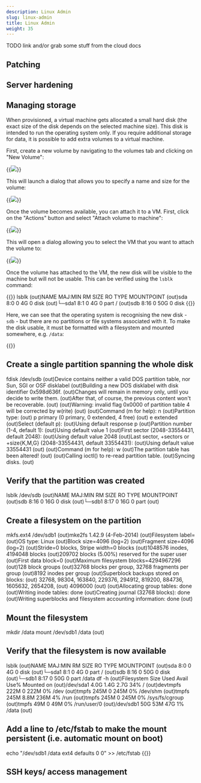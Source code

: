 ```yaml
---
description: Linux Admin
slug: linux-admin
title: Linux Admin
weight: 35
---
```


TODO link and/or grab some stuff from the cloud docs

## Patching

## Server hardening

## Managing storage

When provisioned, a virtual machine gets allocated a small hard disk (the
exact size of the disk depends on the selected machine size). This disk is
intended to run the operating system only. If you require additional storage
for data, it is possible to add extra volumes to a virtual machine.

First, create a new volume by navigating to the volumes tab and clicking on
"New Volume":

{{<image src="img/docs/sysadmin-guidance-external-cloud/file-BsmkG3EXIw.png" caption="create volume dialogue">}}

This will launch a dialog that allows you to specify a name and size for the
volume:

{{<image src="img/docs/sysadmin-guidance-external-cloud/file-HRTEvPf0f6.png" caption="specify name and size for volume">}}

Once the volume becomes available, you can attach it to a VM. First, click on
the "Actions" button and select "Attach volume to machine":

{{<image src="img/docs/sysadmin-guidance-external-cloud/file-Y8uws7yYHi.png" caption="menu options">}}

This will open a dialog allowing you to select the VM that you want to attach
the volume to:

{{<image src="img/docs/sysadmin-guidance-external-cloud/file-tMKNp6gxCt.gif" caption="attach volume to VM">}}

Once the volume has attached to the VM, the new disk will be visible to the
machine but will not be usable. This can be verified using the `lsblk`
command:

{{<command>}}
lsblk
(out)NAME   MAJ:MIN RM SIZE RO TYPE MOUNTPOINT
(out)sda      8:0    0   4G  0 disk 
(out)└─sda1   8:1    0   4G  0 part /
(out)sdb      8:16   0  50G  0 disk
{{</command>}}

Here, we can see that the operating system is recognising the new disk - `sdb`
\- but there are no partitions or file systems associated with it. To make the
disk usable, it must be formatted with a filesystem and mounted somewhere,
e.g. `/data`:

{{<command>}}
## Create a single partition spanning the whole disk
fdisk /dev/sdb
(out)Device contains neither a valid DOS partition table, nor Sun, SGI or OSF disklabel
(out)Building a new DOS disklabel with disk identifier 0x598d636f.
(out)Changes will remain in memory only, until you decide to write them.
(out)After that, of course, the previous content won't be recoverable.
(out)
(out)Warning: invalid flag 0x0000 of partition table 4 will be corrected by w(rite)
(out)
(out)Command (m for help): n
(out)Partition type:
(out)    p   primary (0 primary, 0 extended, 4 free)
(out)    e   extended
(out)Select (default p):
(out)Using default response p
(out)Partition number (1-4, default 1):
(out)Using default value 1
(out)First sector (2048-33554431, default 2048):
(out)Using default value 2048
(out)Last sector, +sectors or +size{K,M,G} (2048-33554431, default 33554431):
(out)Using default value 33554431
(out)
(out)Command (m for help): w
(out)The partition table has been altered!
(out)
(out)Calling ioctl() to re-read partition table.
(out)Syncing disks.
(out)
## Verify that the partition was created
lsblk /dev/sdb
(out)NAME   MAJ:MIN RM SIZE RO TYPE MOUNTPOINT
(out)sdb      8:16   0  16G  0 disk
(out)└─sdb1   8:17   0  16G  0 part
(out)
## Create a filesystem on the partition
mkfs.ext4 /dev/sdb1
(out)mke2fs 1.42.9 (4-Feb-2014)
(out)Filesystem label=
(out)OS type: Linux
(out)Block size=4096 (log=2)
(out)Fragment size=4096 (log=2)
(out)Stride=0 blocks, Stripe width=0 blocks
(out)1048576 inodes, 4194048 blocks
(out)209702 blocks (5.00%) reserved for the super user
(out)First data block=0
(out)Maximum filesystem blocks=4294967296
(out)128 block groups
(out)32768 blocks per group, 32768 fragments per group
(out)8192 inodes per group
(out)Superblock backups stored on blocks:
(out)    32768, 98304, 163840, 229376, 294912, 819200, 884736, 1605632, 2654208,
(out)    4096000
(out)
(out)Allocating group tables: done
(out)Writing inode tables: done
(out)Creating journal (32768 blocks): done
(out)Writing superblocks and filesystem accounting information: done
(out)
## Mount the filesystem
mkdir /data
mount /dev/sdb1 /data
(out)
## Verify that the filesystem is now available
lsblk
(out)NAME   MAJ:MIN RM SIZE RO TYPE MOUNTPOINT
(out)sda      8:0    0   4G  0 disk 
(out)└─sda1   8:1    0   4G  0 part /
(out)sdb      8:16   0  50G  0 disk 
(out)└─sdb1   8:17   0  50G  0 part /data
df -h
(out)Filesystem      Size  Used Avail Use% Mounted on
(out)/dev/sda1       4.0G  1.4G  2.7G  34% /
(out)devtmpfs        222M     0  222M   0% /dev
(out)tmpfs           245M     0  245M   0% /dev/shm
(out)tmpfs           245M  8.8M  236M   4% /run
(out)tmpfs           245M     0  245M   0% /sys/fs/cgroup
(out)tmpfs            49M     0   49M   0% /run/user/0
(out)/dev/sdb1        50G   53M   47G   1% /data
(out)
## Add a line to /etc/fstab to make the mount persistent (i.e. automatic mount on boot)
echo "/dev/sdb1  /data  ext4  defaults  0 0" >> /etc/fstab
{{</command>}}


## SSH keys/ access management
